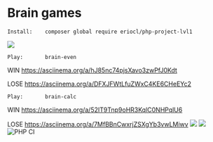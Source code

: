 # Brain games

    Install:    composer global require eriocl/php-project-lvl1
<a href="https://asciinema.org/a/fcn49jnLE9zdRmm7wuWwdLFyA" target="_blank"><img src="https://asciinema.org/a/fcn49jnLE9zdRmm7wuWwdLFyA.svg" /></a>


    Play:       brain-even
WIN
https://asciinema.org/a/hJ85nc74pjsXavo3zwPfJ0Kdt

LOSE
https://asciinema.org/a/DFXJFWtLfuZWxC4KE6CHeEYc2

    Play:       brain-calc
WIN
https://asciinema.org/a/52IT9Tnp9oHR3KqlC0NHPqlU6

LOSE
https://asciinema.org/a/7MfBBnCwxrjZSXgYb3vwLMiwv
<a href="https://codeclimate.com/github/eriocl/php-project-lvl1/maintainability"><img src="https://api.codeclimate.com/v1/badges/8bbb2e83101b433f78c5/maintainability" /></a>
<a href="https://codeclimate.com/github/eriocl/php-project-lvl1/test_coverage"><img src="https://api.codeclimate.com/v1/badges/8bbb2e83101b433f78c5/test_coverage" /></a>
![PHP CI](https://github.com/eriocl/php-project-lvl1/workflows/PHP%20CI/badge.svg)
